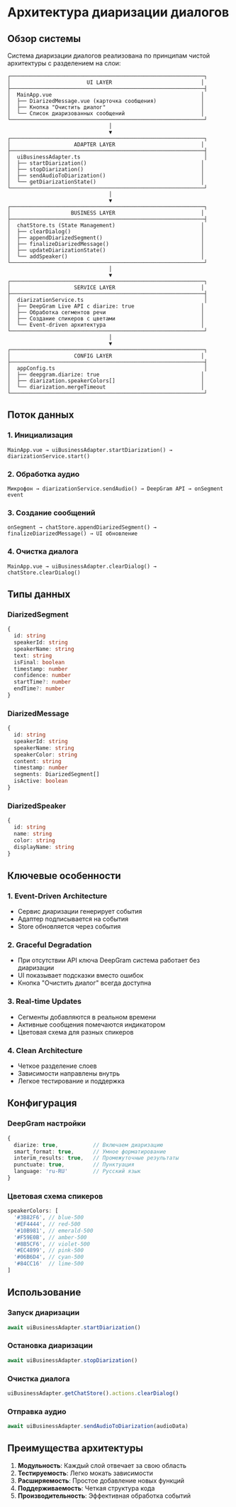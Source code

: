 # Архитектура диаризации диалогов

## Обзор системы

Система диаризации диалогов реализована по принципам чистой архитектуры с разделением на слои:

```
┌─────────────────────────────────────────────────────────────┐
│                        UI LAYER                            │
├─────────────────────────────────────────────────────────────┤
│  MainApp.vue                                               │
│  ├── DiarizedMessage.vue (карточка сообщения)              │
│  ├── Кнопка "Очистить диалог"                              │
│  └── Список диаризованных сообщений                        │
└─────────────────────────────────────────────────────────────┘
                                │
                                ▼
┌─────────────────────────────────────────────────────────────┐
│                    ADAPTER LAYER                           │
├─────────────────────────────────────────────────────────────┤
│  uiBusinessAdapter.ts                                       │
│  ├── startDiarization()                                    │
│  ├── stopDiarization()                                     │
│  ├── sendAudioToDiarization()                              │
│  └── getDiarizationState()                                 │
└─────────────────────────────────────────────────────────────┘
                                │
                                ▼
┌─────────────────────────────────────────────────────────────┐
│                   BUSINESS LAYER                           │
├─────────────────────────────────────────────────────────────┤
│  chatStore.ts (State Management)                           │
│  ├── clearDialog()                                         │
│  ├── appendDiarizedSegment()                               │
│  ├── finalizeDiarizedMessage()                             │
│  ├── updateDiarizationState()                              │
│  └── addSpeaker()                                          │
└─────────────────────────────────────────────────────────────┘
                                │
                                ▼
┌─────────────────────────────────────────────────────────────┐
│                    SERVICE LAYER                           │
├─────────────────────────────────────────────────────────────┤
│  diarizationService.ts                                      │
│  ├── DeepGram Live API с diarize: true                     │
│  ├── Обработка сегментов речи                              │
│  ├── Создание спикеров с цветами                           │
│  └── Event-driven архитектура                              │
└─────────────────────────────────────────────────────────────┘
                                │
                                ▼
┌─────────────────────────────────────────────────────────────┐
│                    CONFIG LAYER                            │
├─────────────────────────────────────────────────────────────┤
│  appConfig.ts                                               │
│  ├── deepgram.diarize: true                                │
│  ├── diarization.speakerColors[]                           │
│  └── diarization.mergeTimeout                              │
└─────────────────────────────────────────────────────────────┘
```

## Поток данных

### 1. Инициализация
```
MainApp.vue → uiBusinessAdapter.startDiarization() → diarizationService.start()
```

### 2. Обработка аудио
```
Микрофон → diarizationService.sendAudio() → DeepGram API → onSegment event
```

### 3. Создание сообщений
```
onSegment → chatStore.appendDiarizedSegment() → finalizeDiarizedMessage() → UI обновление
```

### 4. Очистка диалога
```
MainApp.vue → uiBusinessAdapter.clearDialog() → chatStore.clearDialog()
```

## Типы данных

### DiarizedSegment
```typescript
{
  id: string
  speakerId: string
  speakerName: string
  text: string
  isFinal: boolean
  timestamp: number
  confidence: number
  startTime?: number
  endTime?: number
}
```

### DiarizedMessage
```typescript
{
  id: string
  speakerId: string
  speakerName: string
  speakerColor: string
  content: string
  timestamp: number
  segments: DiarizedSegment[]
  isActive: boolean
}
```

### DiarizedSpeaker
```typescript
{
  id: string
  name: string
  color: string
  displayName: string
}
```

## Ключевые особенности

### 1. Event-Driven Architecture
- Сервис диаризации генерирует события
- Адаптер подписывается на события
- Store обновляется через события

### 2. Graceful Degradation
- При отсутствии API ключа DeepGram система работает без диаризации
- UI показывает подсказки вместо ошибок
- Кнопка "Очистить диалог" всегда доступна

### 3. Real-time Updates
- Сегменты добавляются в реальном времени
- Активные сообщения помечаются индикатором
- Цветовая схема для разных спикеров

### 4. Clean Architecture
- Четкое разделение слоев
- Зависимости направлены внутрь
- Легкое тестирование и поддержка

## Конфигурация

### DeepGram настройки
```typescript
{
  diarize: true,           // Включаем диаризацию
  smart_format: true,      // Умное форматирование
  interim_results: true,   // Промежуточные результаты
  punctuate: true,         // Пунктуация
  language: 'ru-RU'        // Русский язык
}
```

### Цветовая схема спикеров
```typescript
speakerColors: [
  '#3B82F6', // blue-500
  '#EF4444', // red-500
  '#10B981', // emerald-500
  '#F59E0B', // amber-500
  '#8B5CF6', // violet-500
  '#EC4899', // pink-500
  '#06B6D4', // cyan-500
  '#84CC16'  // lime-500
]
```

## Использование

### Запуск диаризации
```typescript
await uiBusinessAdapter.startDiarization()
```

### Остановка диаризации
```typescript
await uiBusinessAdapter.stopDiarization()
```

### Очистка диалога
```typescript
uiBusinessAdapter.getChatStore().actions.clearDialog()
```

### Отправка аудио
```typescript
await uiBusinessAdapter.sendAudioToDiarization(audioData)
```

## Преимущества архитектуры

1. **Модульность**: Каждый слой отвечает за свою область
2. **Тестируемость**: Легко мокать зависимости
3. **Расширяемость**: Простое добавление новых функций
4. **Поддерживаемость**: Четкая структура кода
5. **Производительность**: Эффективная обработка событий

